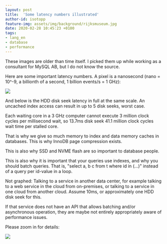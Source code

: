 ```yaml
---
layout: post
title:  'Some latency numbers illustrated'
author-id: isotopp
feature-img: assets/img/background/rijksmuseum.jpg
date: 2020-02-28 10:45:23 +0100
tags:
- lang_en
- database
- performance
---
```

These images are older than time itself. I picked them up while working as a consultant for MySQL AB, but I do not know the source.

Here are some important latency numbers. A pixel is a nanosecond (nano = 10^-9, a billionth of a second, 1 billion events/s = 1 GHz):

![](/uploads/2020/02/latency-top.gif)

And below is the HDD disk seek latency in full at the same scale. An uncached index access can result in up to 5 disk seeks, worst case.

Each waiting core in a 3 GHz computer cannot execute 3 million clock cycles per millisecond wait, so 13.7ms disk seek 41.1 million clock cycles wait time per stalled core.

That is why we give so much memory to index and data memory caches in databases. This is why InnoDB page compression exists.

This is also why SSD and NVME flash are so important to database people.

This is also why it is important that your queries use indexes, and why you should batch queries. That is, "select a, b c from t where id in (...)" instead of a query per id-value in a loop.

Not graphed: Talking to a service in another data center, for example talking to a web service in the cloud from on-premises, or talking to a service in one cloud from another cloud. Assume 10ms, or approximately one HDD disk seek for this.

If that service does not have an API that allows batching and/or asynchronous operation, they are maybe not entirely appropriately aware of performance issues.

Please zoom in for details:

![](/uploads/2020/02/latency.gif)